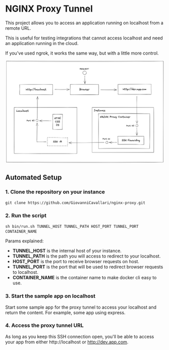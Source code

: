 # NGINX Proxy Tunnel

This project allows you to access an application running on localhost from a remote URL. 

This is useful for testing integrations that cannot access localhost and need an application running in the cloud.

If you've used ngrok, it works the same way, but with a little more control.

![Architecture](/architecture.png?raw=true "Architecture")

## Automated Setup

###  1. Clone the repository on your instance

```
git clone https://github.com/GiovanniCavallari/nginx-proxy.git
```

### 2. Run the script

```
sh bin/run.sh TUNNEL_HOST TUNNEL_PATH HOST_PORT TUNNEL_PORT CONTAINER_NAME
```

Params explained:
- **TUNNEL_HOST** is the internal host of your instance.
- **TUNNEL_PATH** is the path you will access to redirect to your localhost.
- **HOST_PORT** is the port to receive browser requests on host.
- **TUNNEL_PORT** is the port that will be used to redirect browser requests to localhost.
- **CONTAINER_NAME** is the container name to make docker cli easy to use.

### 3. Start the sample app on localhost

Start some sample app for the proxy tunnel to access your localhost and return the content. For example, some app using express.

### 4. Access the proxy tunnel URL

As long as you keep this SSH connection open, you'll be able to access your app from either http://localhost or http://dev.app.com.
